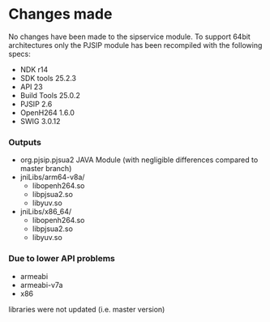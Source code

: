 # Changes made
No changes have been made to the sipservice module. To support 64bit architectures only the PJSIP module has been recompiled with the following specs:

- NDK r14
- SDK tools 25.2.3
- API 23
- Build Tools 25.0.2
- PJSIP 2.6
- OpenH264 1.6.0
- SWIG 3.0.12

### Outputs

- org.pjsip.pjsua2 JAVA Module (with negligible differences compared to master branch)
- jniLibs/arm64-v8a/
    + libopenh264.so
    + libpjsua2.so
    + libyuv.so
- jniLibs/x86_64/
    + libopenh264.so
    + libpjsua2.so
    + libyuv.so

### Due to lower API problems
- armeabi
- armeabi-v7a
- x86

libraries were not updated (i.e. master version)